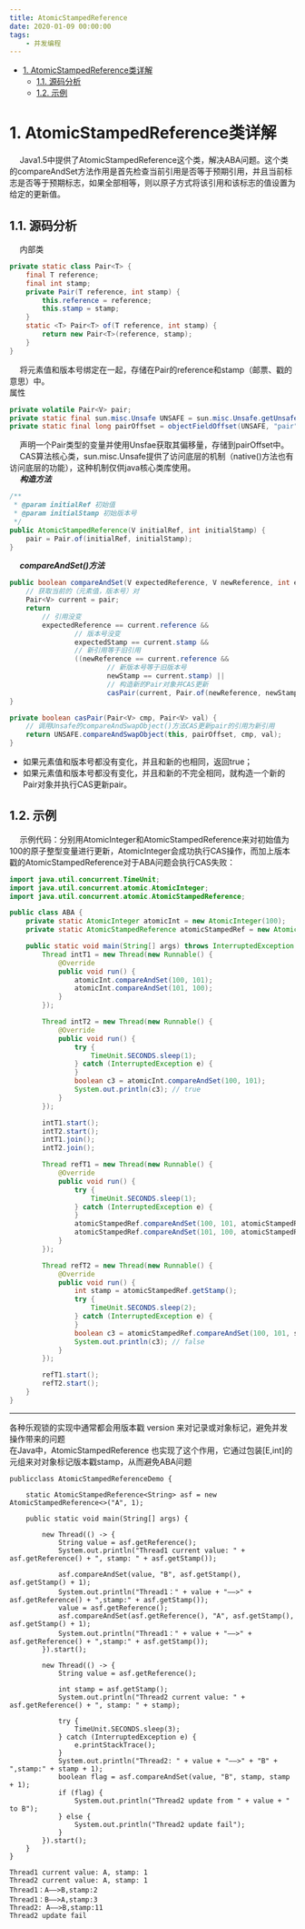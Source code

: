 ```yaml
---
title: AtomicStampedReference
date: 2020-01-09 00:00:00
tags:
    - 并发编程
---
```

<!-- TOC -->

- [1. AtomicStampedReference类详解](#1-atomicstampedreference类详解)
    - [1.1. 源码分析](#11-源码分析)
    - [1.2. 示例](#12-示例)

<!-- /TOC -->


# 1. AtomicStampedReference类详解  
&emsp; Java1.5中提供了AtomicStampedReference这个类，解决ABA问题。这个类的compareAndSet方法作用是首先检查当前引用是否等于预期引用，并且当前标志是否等于预期标志，如果全部相等，则以原子方式将该引用和该标志的值设置为给定的更新值。  

## 1.1. 源码分析  
&emsp; 内部类  

```java
private static class Pair<T> {
    final T reference;
    final int stamp;
    private Pair(T reference, int stamp) {
        this.reference = reference;
        this.stamp = stamp;
    }
    static <T> Pair<T> of(T reference, int stamp) {
        return new Pair<T>(reference, stamp);
    }
}
```
&emsp; 将元素值和版本号绑定在一起，存储在Pair的reference和stamp（邮票、戳的意思）中。  
属性  

```java
private volatile Pair<V> pair;
private static final sun.misc.Unsafe UNSAFE = sun.misc.Unsafe.getUnsafe();
private static final long pairOffset = objectFieldOffset(UNSAFE, "pair", AtomicStampedReference.class);
```
&emsp; 声明一个Pair类型的变量并使用Unsfae获取其偏移量，存储到pairOffset中。  
&emsp; CAS算法核心类，sun.misc.Unsafe提供了访问底层的机制（native()方法也有访问底层的功能），这种机制仅供java核心类库使用。  
&emsp; ***构造方法*** &emsp;  

```java
/**
 * @param initialRef 初始值
 * @param initialStamp 初始版本号
 */
public AtomicStampedReference(V initialRef, int initialStamp) {
    pair = Pair.of(initialRef, initialStamp);
}
```
&emsp; ***compareAndSet()方法***  

```java
public boolean compareAndSet(V expectedReference, V newReference, int expectedStamp, int newStamp) {
    // 获取当前的（元素值，版本号）对
    Pair<V> current = pair;
    return
        // 引用没变
        expectedReference == current.reference &&
                // 版本号没变
                expectedStamp == current.stamp &&
                // 新引用等于旧引用
                ((newReference == current.reference &&
                        // 新版本号等于旧版本号
                        newStamp == current.stamp) ||
                        // 构造新的Pair对象并CAS更新
                        casPair(current, Pair.of(newReference, newStamp)));
}

private boolean casPair(Pair<V> cmp, Pair<V> val) {
    // 调用Unsafe的compareAndSwapObject()方法CAS更新pair的引用为新引用
    return UNSAFE.compareAndSwapObject(this, pairOffset, cmp, val);
}
```
* 如果元素值和版本号都没有变化，并且和新的也相同，返回true；  
* 如果元素值和版本号都没有变化，并且和新的不完全相同，就构造一个新的Pair对象并执行CAS更新pair。 

## 1.2. 示例  
&emsp; 示例代码：分别用AtomicInteger和AtomicStampedReference来对初始值为100的原子整型变量进行更新，AtomicInteger会成功执行CAS操作，而加上版本戳的AtomicStampedReference对于ABA问题会执行CAS失败：  

```java
import java.util.concurrent.TimeUnit;
import java.util.concurrent.atomic.AtomicInteger;
import java.util.concurrent.atomic.AtomicStampedReference;

public class ABA {
    private static AtomicInteger atomicInt = new AtomicInteger(100);
    private static AtomicStampedReference atomicStampedRef = new AtomicStampedReference(100, 0);

    public static void main(String[] args) throws InterruptedException {
        Thread intT1 = new Thread(new Runnable() {
            @Override
            public void run() {
                atomicInt.compareAndSet(100, 101);
                atomicInt.compareAndSet(101, 100);
            }
        });

        Thread intT2 = new Thread(new Runnable() {
            @Override
            public void run() {
                try {
                    TimeUnit.SECONDS.sleep(1);
                } catch (InterruptedException e) {
                }
                boolean c3 = atomicInt.compareAndSet(100, 101);
                System.out.println(c3); // true
            }
        });

        intT1.start();
        intT2.start();
        intT1.join();
        intT2.join();

        Thread refT1 = new Thread(new Runnable() {
            @Override
            public void run() {
                try {
                    TimeUnit.SECONDS.sleep(1);
                } catch (InterruptedException e) {
                }
                atomicStampedRef.compareAndSet(100, 101, atomicStampedRef.getStamp(), atomicStampedRef.getStamp() + 1);
                atomicStampedRef.compareAndSet(101, 100, atomicStampedRef.getStamp(), atomicStampedRef.getStamp() + 1);
            }
        });

        Thread refT2 = new Thread(new Runnable() {
            @Override
            public void run() {
                int stamp = atomicStampedRef.getStamp();
                try {
                    TimeUnit.SECONDS.sleep(2);
                } catch (InterruptedException e) {
                }
                boolean c3 = atomicStampedRef.compareAndSet(100, 101, stamp, stamp + 1);
                System.out.println(c3); // false
            }
        });

        refT1.start();
        refT2.start();
    }
}
```

-----

各种乐观锁的实现中通常都会用版本戳 version 来对记录或对象标记，避免并发操作带来的问题  
在Java中，AtomicStampedReference<V> 也实现了这个作用，它通过包装[E,int]的元组来对对象标记版本戳stamp，从而避免ABA问题  


```
publicclass AtomicStampedReferenceDemo {

    static AtomicStampedReference<String> asf = new AtomicStampedReference<>("A", 1);

    public static void main(String[] args) {

        new Thread(() -> {
            String value = asf.getReference();
            System.out.println("Thread1 current value: " + asf.getReference() + ", stamp: " + asf.getStamp());

            asf.compareAndSet(value, "B", asf.getStamp(), asf.getStamp() + 1);
            System.out.println("Thread1：" + value + "——>" + asf.getReference() + ",stamp:" + asf.getStamp());
            value = asf.getReference();
            asf.compareAndSet(asf.getReference(), "A", asf.getStamp(), asf.getStamp() + 1);
            System.out.println("Thread1：" + value + "——>" + asf.getReference() + ",stamp:" + asf.getStamp());
        }).start();

        new Thread(() -> {
            String value = asf.getReference();

            int stamp = asf.getStamp();
            System.out.println("Thread2 current value: " + asf.getReference() + ", stamp: " + stamp);

            try {
                TimeUnit.SECONDS.sleep(3);
            } catch (InterruptedException e) {
                e.printStackTrace();
            }
            System.out.println("Thread2: " + value + "——>" + "B" + ",stamp:" + stamp + 1);
            boolean flag = asf.compareAndSet(value, "B", stamp, stamp + 1);
            if (flag) {
                System.out.println("Thread2 update from " + value + " to B");
            } else {
                System.out.println("Thread2 update fail");
            }
        }).start();
    }
}
```

```
Thread1 current value: A, stamp: 1
Thread2 current value: A, stamp: 1
Thread1：A——>B,stamp:2
Thread1：B——>A,stamp:3
Thread2: A——>B,stamp:11
Thread2 update fail
```